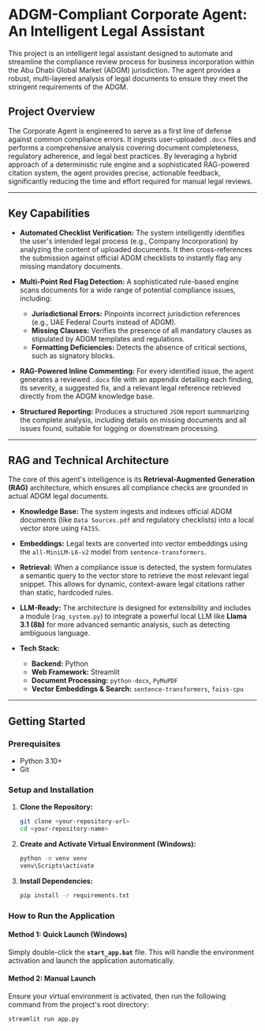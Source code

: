 # ADGM-Compliant Corporate Agent: An Intelligent Legal Assistant

This project is an intelligent legal assistant designed to automate and streamline the compliance review process for business incorporation within the Abu Dhabi Global Market (ADGM) jurisdiction. The agent provides a robust, multi-layered analysis of legal documents to ensure they meet the stringent requirements of the ADGM.

## Project Overview

The Corporate Agent is engineered to serve as a first line of defense against common compliance errors. It ingests user-uploaded `.docx` files and performs a comprehensive analysis covering document completeness, regulatory adherence, and legal best practices. By leveraging a hybrid approach of a deterministic rule engine and a sophisticated RAG-powered citation system, the agent provides precise, actionable feedback, significantly reducing the time and effort required for manual legal reviews.

---

## Key Capabilities

* **Automated Checklist Verification:** The system intelligently identifies the user's intended legal process (e.g., Company Incorporation) by analyzing the content of uploaded documents. It then cross-references the submission against official ADGM checklists to instantly flag any missing mandatory documents.

* **Multi-Point Red Flag Detection:** A sophisticated rule-based engine scans documents for a wide range of potential compliance issues, including:
    * **Jurisdictional Errors:** Pinpoints incorrect jurisdiction references (e.g., UAE Federal Courts instead of ADGM).
    * **Missing Clauses:** Verifies the presence of all mandatory clauses as stipulated by ADGM templates and regulations.
    * **Formatting Deficiencies:** Detects the absence of critical sections, such as signatory blocks.

* **RAG-Powered Inline Commenting:** For every identified issue, the agent generates a reviewed `.docx` file with an appendix detailing each finding, its severity, a suggested fix, and a relevant legal reference retrieved directly from the ADGM knowledge base.

* **Structured Reporting:** Produces a structured `JSON` report summarizing the complete analysis, including details on missing documents and all issues found, suitable for logging or downstream processing.

---

## RAG and Technical Architecture

The core of this agent's intelligence is its **Retrieval-Augmented Generation (RAG)** architecture, which ensures all compliance checks are grounded in actual ADGM legal documents.

* **Knowledge Base:** The system ingests and indexes official ADGM documents (like `Data Sources.pdf` and regulatory checklists) into a local vector store using `FAISS`.
* **Embeddings:** Legal texts are converted into vector embeddings using the `all-MiniLM-L6-v2` model from `sentence-transformers`.
* **Retrieval:** When a compliance issue is detected, the system formulates a semantic query to the vector store to retrieve the most relevant legal snippet. This allows for dynamic, context-aware legal citations rather than static, hardcoded rules.
* **LLM-Ready:** The architecture is designed for extensibility and includes a module (`rag_system.py`) to integrate a powerful local LLM like **Llama 3.1 (8b)** for more advanced semantic analysis, such as detecting ambiguous language.

* **Tech Stack:**
    * **Backend:** Python
    * **Web Framework:** Streamlit
    * **Document Processing:** `python-docx`, `PyMuPDF`
    * **Vector Embeddings & Search:** `sentence-transformers`, `faiss-cpu`

---

## Getting Started

### Prerequisites

* Python 3.10+
* Git

### Setup and Installation

1.  **Clone the Repository:**
    ```bash
    git clone <your-repository-url>
    cd <your-repository-name>
    ```

2.  **Create and Activate Virtual Environment (Windows):**
    ```bash
    python -m venv venv
    venv\Scripts\activate
    ```

3.  **Install Dependencies:**
    ```bash
    pip install -r requirements.txt
    ```

### How to Run the Application

#### **Method 1: Quick Launch (Windows)**

Simply double-click the **`start_app.bat`** file. This will handle the environment activation and launch the application automatically.

#### **Method 2: Manual Launch**

Ensure your virtual environment is activated, then run the following command from the project's root directory:
```bash
streamlit run app.py
